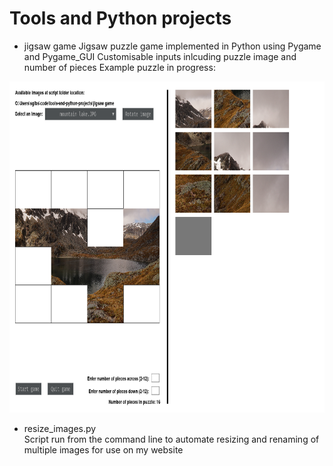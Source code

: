 # Tools and Python projects

* jigsaw game
Jigsaw puzzle game implemented in Python using Pygame and Pygame_GUI
Customisable inputs inlcuding puzzle image and number of pieces
Example puzzle in progress:  
<img src="/jigsaw game/screenshots/screenshot.png" alt="Screenshot of half completed puzzle" width="800" height="530" />

* resize_images.py  
Script run from the command line to automate resizing and renaming of multiple images for use on my website
